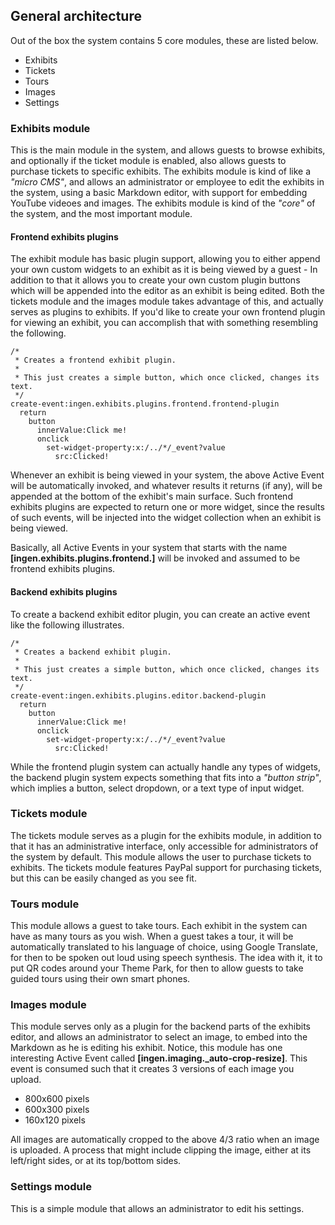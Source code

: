 
## General architecture

Out of the box the system contains 5 core modules, these are listed below.

* Exhibits
* Tickets
* Tours
* Images
* Settings

### Exhibits module

This is the main module in the system, and allows guests to browse exhibits, and optionally
if the ticket module is enabled, also allows guests to purchase tickets to specific exhibits.
The exhibits module is kind of like a _"micro CMS"_, and allows an administrator or employee
to edit the exhibits in the system, using a basic Markdown editor, with support for embedding
YouTube videoes and images. The exhibits module is kind of the _"core"_ of the system, and
the most important module.

#### Frontend exhibits plugins

The exhibit module has basic plugin support, allowing you to either append your own custom
widgets to an exhibit as it is being viewed by a guest - In addition to that it allows you
to create your own custom plugin buttons which will be appended into the editor as an
exhibit is being edited. Both the tickets module and the images module takes advantage of
this, and actually serves as plugins to exhibits. If you'd like to create your own frontend
plugin for viewing an exhibit, you can accomplish that with something resembling the following.

```hyperlambda
/*
 * Creates a frontend exhibit plugin.
 *
 * This just creates a simple button, which once clicked, changes its text.
 */
create-event:ingen.exhibits.plugins.frontend.frontend-plugin
  return
    button
      innerValue:Click me!
      onclick
        set-widget-property:x:/../*/_event?value
          src:Clicked!
```

Whenever an exhibit is being viewed in your system, the above Active Event will be automatically
invoked, and whatever results it returns (if any), will be appended at the bottom of the
exhibit's main surface. Such frontend exhibits plugins are expected to return one or more
widget, since the results of such events, will be injected into the widget collection when
an exhibit is being viewed.

Basically, all Active Events in your system that starts with the name
**[ingen.exhibits.plugins.frontend.]** will be invoked and assumed to be frontend exhibits
plugins.

#### Backend exhibits plugins

To create a backend exhibit editor plugin, you can create an active event like the following
illustrates.

```hyperlambda
/*
 * Creates a backend exhibit plugin.
 *
 * This just creates a simple button, which once clicked, changes its text.
 */
create-event:ingen.exhibits.plugins.editor.backend-plugin
  return
    button
      innerValue:Click me!
      onclick
        set-widget-property:x:/../*/_event?value
          src:Clicked!
```

While the frontend plugin system can actually handle any types of widgets, the backend
plugin system expects something that fits into a _"button strip"_, which implies a button,
select dropdown, or a text type of input widget.

### Tickets module

The tickets module serves as a plugin for the exhibits module, in addition to that it
has an administrative interface, only accessible for administrators of the system by default.
This module allows the user to purchase tickets to exhibits. The tickets module features
PayPal support for purchasing tickets, but this can be easily changed as you see fit.

### Tours module

This module allows a guest to take tours. Each exhibit in the system can have as many
tours as you wish. When a guest takes a tour, it will be automatically translated to
his language of choice, using Google Translate, for then to be spoken out loud using
speech synthesis. The idea with it, it to put QR codes around your Theme Park, for then
to allow guests to take guided tours using their own smart phones.

### Images module

This module serves only as a plugin for the backend parts of the exhibits editor, and allows
an administrator to select an image, to embed into the Markdown as he is editing his exhibit.
Notice, this module has one interesting Active Event called **[ingen.imaging.\_auto-crop-resize]**.
This event is consumed such that it creates 3 versions of each image you upload.

* 800x600 pixels
* 600x300 pixels
* 160x120 pixels

All images are automatically cropped to the above 4/3 ratio when an image is uploaded. A
process that might include clipping the image, either at its left/right sides, or at its
top/bottom sides.

### Settings module

This is a simple module that allows an administrator to edit his settings.

